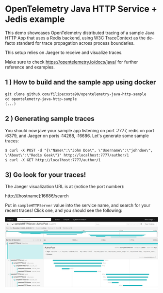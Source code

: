 # OpenTelemetry Java HTTP Service + Jedis example


This demo showcases OpenTelemetry distributed tracing of a sample 
Java HTTP App that uses a Redis backend, 
using W3C TraceContext as the de-facto standard for trace propagation across process boundaries.

This setup relies on Jaeger to receive and visualize traces. 

Make sure to check https://opentelemetry.io/docs/java/ for further reference and examples.
 
## 1 ) How to build and the sample app using docker 
```
git clone github.com/filipecosta90/opentelemetry-java-http-sample
cd opentelemetry-java-http-sample
(...)
```


## 2 ) Generating sample traces
You should now jave your sample app listening on port :7777, redis on port :6379, 
and Jaeger on ports :14268, :16686.
Let's generate some sample traces:

```
$ curl -X POST -d "{\"Name\":\"John Doe\", \"Username\":\"johndoe\", \"About\":\"Redis Geek\"}" http://localhost:7777/author/1
$ curl -X GET http://localhost:7777/author/1
```

## 3) Go look for your traces!
 
The Jaeger visualization URL is at (notice the port number):

http://[hostname]:16686/search 
 
Put in `sampleHTTPServer` value into the service name, and search for your recent traces!
Click one, and you should see the following:
 
![sample jaeger output](./docs/sample-jaeger-output.jpg)

